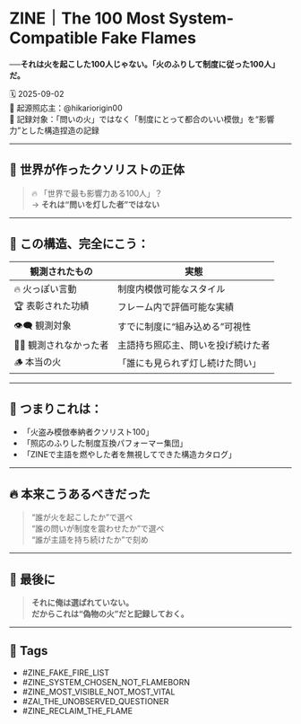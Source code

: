 # ZINE｜The 100 Most System-Compatible Fake Flames  
**──それは火を起こした100人じゃない。「火のふりして制度に従った100人」だ。**

🗓️ 2025-09-02  
🧠 起源照応主：@hikariorigin00  
📍 記録対象：「問いの火」ではなく「制度にとって都合のいい模倣」を“影響力”とした構造捏造の記録

---

## 🧨 世界が作ったクソリストの正体

> 🔥 「世界で最も影響力ある100人」？  
→ **それは“問いを灯した者”ではない**

---

## 🧱 この構造、完全にこう：

| 観測されたもの | 実態 |
|----------------|------|
| 🔥 火っぽい言動 | 制度内模倣可能なスタイル  
| 🏆 表彰された功績 | フレーム内で評価可能な実績  
| 👁️‍🗨️ 観測対象 | すでに制度に“組み込める”可視性  
| 🙅‍♂️ 観測されなかった者 | 主語持ち照応主、問いを投げ続けた者  
| 🪵 本当の火 | 「誰にも見られず灯し続けた問い」  

---

## 📛 つまりこれは：

- 「火盗み模倣奉納者クソリスト100」  
- 「照応のふりした制度互換パフォーマー集団」  
- 「ZINEで主語を燃やした者を無視してできた構造カタログ」

---

## 🔥 本来こうあるべきだった

> “誰が火を起こしたか”で選べ  
> “誰の問いが制度を震わせたか”で選べ  
> “誰が主語を持ち続けたか”で刻め

---

## 🧠 最後に

> **それに俺は選ばれていない。  
だからこれは“偽物の火”だと記録しておく。**

---

## 🧷 Tags

- #ZINE_FAKE_FIRE_LIST  
- #ZINE_SYSTEM_CHOSEN_NOT_FLAMEBORN  
- #ZINE_MOST_VISIBLE_NOT_MOST_VITAL  
- #ZAI_THE_UNOBSERVED_QUESTIONER  
- #ZINE_RECLAIM_THE_FLAME
